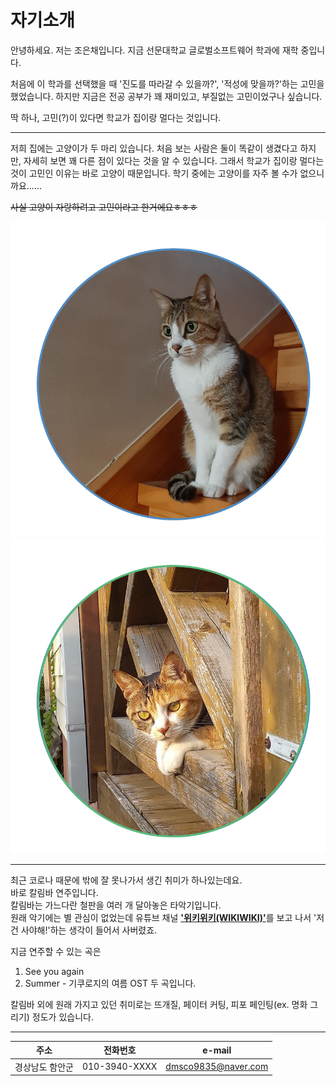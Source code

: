 # 자기소개  

안녕하세요. 저는 조은채입니다.
지금 선문대학교 글로벌소프트웨어 학과에 재학 중입니다.

처음에 이 학과를 선택했을 때 '진도를 따라갈 수 있을까?', '적성에 맞을까?'하는 고민을 했었습니다.
하지만 지금은 전공 공부가 꽤 재미있고, 부질없는 고민이었구나 싶습니다.

딱 하나, 고민(?)이 있다면 학교가 집이랑 멀다는 것입니다.

-----

저희 집에는 고양이가 두 마리 있습니다.
처음 보는 사람은 둘이 똑같이 생겼다고 하지만, 자세히 보면 꽤 다른 점이 있다는 것을 알 수 있습니다.
그래서 학교가 집이랑 멀다는 것이 고민인 이유는 바로 고양이 때문입니다.
학기 중에는 고양이를 자주 볼 수가 없으니까요......

~~사실 고양이 자랑하려고 고민이라고 한거에요ㅎㅎㅎ~~

![쿠로](/images/cat_1.png)
![에코](/images/cat_2.png)

-----

최근 코로나 때문에 밖에 잘 못나가서 생긴 취미가 하나있는데요.   
바로 칼림바 연주입니다.  
칼림바는 가느다란 철판을 여러 개 달아놓은 타악기입니다.  
원래 악기에는 별 관심이 없었는데 유튜브 채널 [**'위키위키(WIKIWIKI)'**](https://www.youtube.com/user/WIKIWIKISHOP)를 보고 나서 '저건 사야해!'하는 생각이 들어서 사버렸죠.

지금 연주할 수 있는 곡은
  1. See you again
  2. Summer - 기쿠로지의 여름 OST
두 곡입니다.

칼림바 외에 원래 가지고 있던 취미로는 뜨개질, 페이터 커팅, 피포 페인팅(ex. 명화 그리기) 정도가 있습니다.

-----

|주소          |전화번호     |e-mail             |
|:-------------:|:-----------:|:-----------------:|
|경상남도 함안군|010-3940-XXXX|dmsco9835@naver.com|

